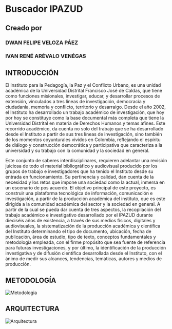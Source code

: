 # Buscador IPAZUD
## Creado por
### DWAN FELIPE VELOZA PÁEZ
### IVAN RENÉ ARÉVALO VENÉGAS

## INTRODUCCIÓN

El Instituto para la Pedagogía, la Paz y el Conflicto Urbano, es una unidad académica de la Universidad Distrital Francisco José de Caldas, que tiene como funciones misionales, investigar, educar, y desarrollar procesos de extensión, vinculados a tres líneas de investigación, democracia y ciudadanía, memoria y conflicto, territorio y desarraigo. Desde el año 2002, el Instituto ha desarrollado un trabajo académico de investigación, que hoy por hoy se constituye como la base documental más completa que tiene la Universidad Distrital en materia de Derechos Humanos y temas afines. Este recorrido académico, da cuenta no solo del trabajo que se ha desarrollado desde el Instituto a partir de sus tres líneas de investigación, sino también de los momentos coyunturales vividos en Colombia, reflejando el espíritu de diálogo y construcción democrática y participativa que caracteriza a la universidad y su trabajo con la comunidad y la sociedad en general.

Este conjunto de saberes interdisciplinares, requieren adelantar una revisión juiciosa de todo el material bibliográfico y audiovisual producido por los grupos de trabajo e investigadores que ha tenido el Instituto desde su entrada en funcionamiento. Su pertinencia y calidad, dan cuenta de la necesidad y los retos que impone una sociedad como la actual, inmersa en un escenario de pos acuerdo. El objetivo principal de este proyecto, es construir una plataforma tecnológica de información, comunicación e investigación, a partir de la producción académica del instituto, que es este dirigida a la comunidad académica del sector y la sociedad en general. A partir de la cual se pueda dar cuenta de tres aspectos, la recopilación del trabajo académico e investigativo desarrollado por el IPAZUD durante dieciséis años de existencia, a través de sus medios físicos, digitales y audiovisuales, la sistematización de la producción académica y científica del Instituto determinando el tipo de documento, ubicación, fecha de publicación, área de estudio, tipo de texto, conceptos fundamentales y metodología empleada, con el firme propósito que sea fuente de referencia para futuras investigaciones, y por último, la identificación de la producción investigativa y de difusión científica desarrollada desde el Instituto, con el ánimo de medir sus alcances, tendencias, temáticas, autores y medios de producción.

## METODOLOGÍA

![Metodologia](https://drive.google.com/file/d/1_8AqdYMxhYh_pHpdHY3GctOX5PYX0B55/view)

## ARQUITECTURA

![Arquitectura](https://drive.google.com/open?id=13VbMYWKkA1re8pn2AsUWY6YKFjGxMAb6)
